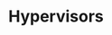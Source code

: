 ---
title: "Hypervisors"
description: ""
image: "/images/hyper-visor.jpg"
keywords: [""]
draft: false
layout: "hypervisors-development"

introduction:
  image: "/images/services/hypervisor.png"
  content: |
    ## Introduction
    {.h3}

    A hypervisor is a hardware virtualization technique that allows multiple guest operating systems (OS) to run on a single host system at the same time. The guest OS shares the hardware of the host computer, such that each OS appears to have its own processor, memory and other hardware resources.

    We can distinguish two kinds of hypervisors:

    *   **Type 1 –** deployed directly atop the system’s hardware without any underlying operating systems or other software. These are called “bare metal” hypervisors and are the most common and popular type of hypervisor.
    *   **Type 2 –** run as a software layer atop a host operating system and are usually called “hosted” hypervisors (their performance is significantly lower than Type 1 hypervisors). 


hypervisors_usage:
  image: "/images/hypervisor/closeup-complex-complexity.jpg"
  content: |
    ## What are hypervisors used for?
    {.h3}

    One of the key functions a hypervisor provides is isolation, meaning that a guest cannot affect the operation of the host or any other guest, even if it crashes. As such, the hypervisor must carefully emulate the hardware of a physical machine, and (except under carefully controlled circumstances), prevent access by a guest to the real hardware.

    Buying separate servers for different applications is expensive, time-consuming, and takes up space. Type 1 hypervisors allow IT to better utilize server hardware, thus lowering capital expenditures, freeing up real estate, and minimizing energy usage. Most of them also automate resource allocation as needed, which results in dynamic and efficient resource allocation in the virtualized environment.

    Hypervisors do not simply virtualize machines, they also protect high-availability with native durability and redundancy. For example, a failover cluster supports virtualized node environments for continued availability if a node goes down.

about_embedded_hypervisors:
  - title: "What are embedded hypervisors"
    content: |
      Embedded hypervisor refers to a type 1 hypervisor deployed within an embedded system. They are used when security and system reliability is crucial. Like i.e.

      *   transportation
      *   avionics
      *   military
      *   robotics
      *   any life critical systems
    youtube_video_id: ""

  - title: "What can we do?"
    content: |
      This is just an example. We are capable of developing and maintain hypervisors depending on your needs. Our focus are embedded hypervisors, but we are able to deal with any.
    youtube_video_id: "lddSYz8PAck"

why_hypervisors:
  title: "Why do you need embedded hypervisors?"
  content: |
    The main purpose of using it is to increase security and reliability. If you are working on any project which is
    life or mission critical it is almost a must-have. A hypervisor is your last line of defense and may save you from
    the worst effects of potential failure. It not necessary means that you have to be a producer of flight safety
    systems. Nowadays it may concern i.e. traffic lights, industry safety or automotive.

why_3mdeb:
  title: "Why 3mdeb?"
  content: |
    3mdeb took a part of many projects where embedded hypervisors were a part of the system. We are familiar with building hypervisors using **[Bareflank](https://bareflank.github.io/hypervisor/)**, [**ACRN**](https://projectacrn.org/) and other technologies, and adjusting system tables to make it work correctly. Moreover, we can combine it in an environment with coreboot and our dedicated firmware, what can provide you a complete, fully operational system.

    Don’t waste your precious time! **[Contact Us](/contact/)** or [**book a call**.](https://calendly.com/3mdeb)

  technologies:
    - "/images/hypervisor/acrn.jpg"
    - "/images/hypervisor/bare.jpg"
---